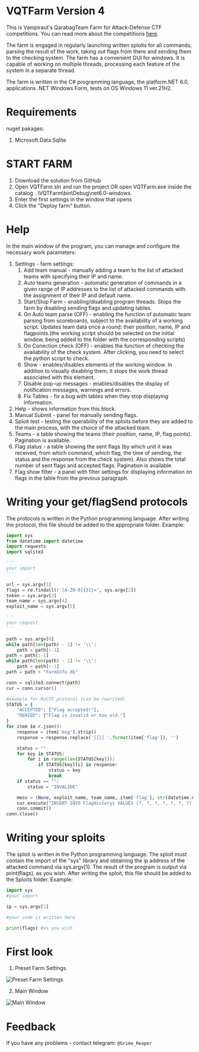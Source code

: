 # VQTFarm Version 4
This is Vampiraut's QarabagTeam Farm for Attack-Defense CTF competitions. You can read more about the competitions [here](https://ctftime.org/ctf-wtf).

The farm is engaged in regularly launching written sploits for all commands, parsing the result of the work, taking out flags from there and sending them to the checking system. The farm has a convenient GUI for windows. It is capable of working on multiple threads, processing each feature of the system in a separate thread.

The farm is written in the C# programming language, the platform.NET 6.0, applications .NET Windows Form, tests on OS Windows 11 ver.21H2.

# Requirements
nuget pakages:
1. Microsoft.Data.Sqlite

# START FARM
1. Download the solution from GitHub
2. Open VQTFarm.sln and run the project OR open VQTFarm.exe inside the catalog ..\VQTFarm\bin\Debug\net6.0-windows.
3. Enter the first settings in the window that opens
4. Click the "Deploy farm" button.

# Help
In the main window of the program, you can manage and configure the necessary work parameters:
1. Settings - farm settings:
   1. Add team manual - manually adding a team to the list of attacked teams with specifying their IP and name.
   2. Auto teams generation - automatic generation of commands in a given range of IP addresses to the list of attacked commands with the assignment of their IP and default name.
   3. Start/Stop Farm - enabling/disabling program threads. Stops the farm by disabling sending flags and updating tables.
   4. On Auto team parse (OFF) - enabling the function of automatic team parsing from scoreboards, subject to the availability of a working script. Updates team data once a round: their position, name, IP and flagpoints.(the working script should be selected on the initial window, being added to the folder with the corresponding scripts)
   5. On Conection check (OFF) - enables the function of checking the availability of the check system. After clicking, you need to select the python script to check.
   6. Show - enables/disables elements of the working window. In addition to visually disabling them, it stops the work thread associated with this element.
   7. Disable pop-up messages - enables/disables the display of notification messages, warnings and errors.
   8. Fix Tables - fix a bug with tables when they stop displaying information.
3. Help - shows information from this block.
4. Manual Submit - panel for manually sending flags.
5. Sploit test - testing the operability of the sploits before they are added to the main process, with the choice of the attacked team.
6. Teams - a table showing the teams (their position, name, IP, flag points). Pagination is available.
7. Flag status - a table showing the sent flags (by which unit it was received, from which command, which flag, the time of sending, the status and the response from the check system). Also shows the total number of sent flags and accepted flags. Pagination is available.
8. Flag show filter - a panel with filter settings for displaying information on flags in the table from the previous paragraph.
   
# Writing your get/flagSend protocols
The protocols is written in the Python programming language. After writing the protocol, this file should be added to the appropriate folder.
Example:
```Python
import sys
from datetime import datetime
import requests
import sqlite3

'''
your import
'''

url = sys.argv[1]
flags = re.findall(r'[A-Z0-9]{31}=', sys.argv[2])
token = sys.argv[3]
team_name = sys.argv[4]
exploit_name = sys.argv[5]

'''
your request
'''

path = sys.argv[0]
while path[len(path) - 1] != '\\':
    path = path[:-1]
path = path[:-1]
while path[len(path) - 1] != '\\':
    path = path[:-1]
path = path + "FarmInfo.db"

conn = sqlite3.connect(path)
cur = conn.cursor()

#example for RuCTF protocol (can be rewrited)
STATUS = {
    "ACCEPTED": ["Flag accepted!"],
    "DENIED": ["Flag is invalid or too old."]
}
for item in r.json():
    response = item['msg'].strip()
    response = response.replace('[{}] '.format(item['flag']), '')

    status = ""
    for key in STATUS:
        for i in range(len(STATUS[key])):
            if STATUS[key][i] in response:
                status = key
                break
    if status == "":
        status = "INVALIDE"

    mess = (None, exploit_name, team_name, item['flag'], str(datetime.now()), status, response)
    cur.execute("INSERT INTO FlagHistorys VALUES (?, ?, ?, ?, ?, ?, ?);", mess)
    conn.commit()
conn.close()
```

# Writing your sploits
The sploit is written in the Python programming language. The sploit must contain the import of the "sys" library and obtaining the ip address of the attacked command via sys.argv[1]. The result of the program is output via print(flags), as you wish. After writing the sploit, this file should be added to the Sploits folder.
Example:
```Python
import sys
#your import

ip = sys.argv[1]

#your code is written here

print(flags) #as you wish
```

# First look
1. Preset Farm Settings

![Preset Farm Settings](https://github.com/Vampiraut/VQTFarm/assets/99714655/2b47c59f-b87a-4122-a02e-8e142723f7ce)


2. Main Window

![Main Window](https://github.com/Vampiraut/VQTFarm/assets/99714655/5fdce812-7815-4332-91d8-c516bfb84b88)


# Feedback
If you have any problems - contact telegram: `@Grime_Reaper`
